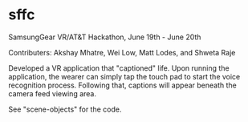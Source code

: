 # sffc
SamsungGear VR/AT&T Hackathon, June 19th - June 20th

Contributers: Akshay Mhatre, Wei Low, Matt Lodes, and Shweta Raje

Developed a VR application that "captioned" life. Upon running the application, the wearer can simply tap the touch pad to start the voice recognition process. Following that, captions will appear beneath the camera feed viewing area.

See "scene-objects" for the code.
